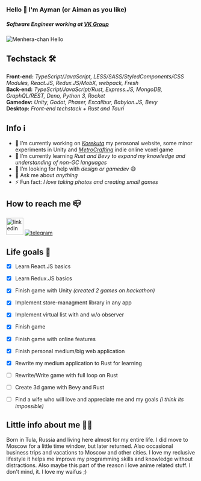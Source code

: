 ### Hello 👋 I'm Ayman (or Aiman as you like)
##### *Software Engineer working at [VK Group](https://vk.company/ru/)*

![Menhera-chan Hello](https://i.pinimg.com/originals/03/1d/1c/031d1c30843683ff843a9fd52b5b5796.png)

## Techstack 🛠
**Front-end:** *TypeScript/JavaScript, LESS/SASS/StyledComponents/CSS Modules, React.JS, Redux.JS/MobX, webpack, Fresh*  
**Back-end:** *TypeScript/JavaScript/Rust, Express.JS, MongoDB, GraphQL/REST, Deno, Python 3, Rocket*  
**Gamedev:** *Unity, Godot, Phaser, Excalibur, Babylon.JS, Bevy*  
**Desktop:** *Front-end techstack + Rust and Tauri*

## Info ℹ️
- 🔭 I’m currently working on *[Korekuta](https://korekuta.ru)* my perosonal website, some minor experiments in Unity and *[MetroCrafting](https://metrocrafting.korekuta.ru)* indie online voxel game
- 🌱 I’m currently learning *Rust and Bevy to expand my knowledge and understanding of non-GC languages*
- 🤔 I’m looking for help with *design or gamedev* 😅
- 💬 Ask me about *anything*
- ⚡ Fun fact: *I love taking photos and creating small games*

## How to reach me 📪
[<img src="https://img.icons8.com/android/45/0077b5/linkedin.png" alt='linkedin' height='45'>](https://www.linkedin.com/in/aymandev/) [<img src="https://img.icons8.com/ios-filled/50/0088CC/telegram-app.png" alt="telegram">](http://t.me/AymanDev) 


## Life goals 📝
- [X] Learn React.JS basics
- [X] Learn Redux.JS basics
- [X] Finish game with Unity *(created 2 games on hackathon)*
- [X] Implement store-managment library in any app
- [X] Implement virtual list with and w/o observer 
- [X] Finish game
- [X] Finish game with online features
- [X] Finish personal medium/big web application
- [X] Rewrite my medium application to Rust for learning
- [ ] Rewrite/Write game with full loop on Rust
- [ ] Create 3d game with Bevy and Rust
- [ ] Find a wife who will love and appreciate me and my goals *(i think its impossible)*


## Little info about me 🫶🏻
Born in Tula, Russia and living here almost for my entire life. I did move to Moscow for a little time window, but later returned. Also occasional business trips and vacations to Moscow and other cities. I love my reclusive lifestyle it helps me improve my programming skills and knowledge without distractions. Also maybe this part of the reason i love anime related stuff. I don't mind, it. I love my waifus ;)
